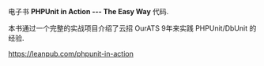 电子书 **PHPUnit in Action --- The Easy Way** 代码.

本书通过一个完整的实战项目介绍了云招 OurATS 9年来实践 PHPUnit/DbUnit 的经验.

https://leanpub.com/phpunit-in-action
